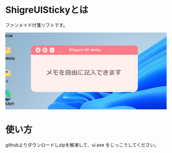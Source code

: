 # ShigreUIStickyとは
ファンメイド付箋ソフトです。

![Test Image 2](image.png)

# 使い方

githubよりダウンロードしzipを解凍して、ui.exe をじっこうしてください。



